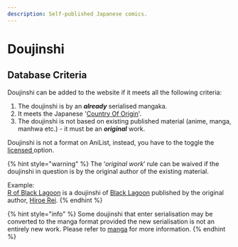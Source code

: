 ```yaml
---
description: Self-published Japanese comics.
---
```


# Doujinshi

## Database Criteria

Doujinshi can be added to the website if it meets all the following criteria:

1. The doujinshi is by an _**already**_ serialised mangaka.  
2. It meets the Japanese '[Country Of Origin](../../submission-form/general/typings/untitled-8.md)'.  
3. The doujinshi is not based on existing published material \(anime, manga, manhwa etc.\) - it must be an _**original**_ work.

Doujinshi is not a format on AniList, instead, you have to the toggle the [licensed ](../../submission-form/general/misc/licensed.md)option.

{% hint style="warning" %}
The ‘_original work_’ rule can be waived if the doujinshi in question is by the original author of the existing material.

Example:  
[R of Black Lagoon](https://anilist.co/manga/87131/R-of-Blacklagoon/) is a doujinshi of [Black Lagoon](https://anilist.co/manga/30735/Black-Lagoon/) published by the original author, [Hiroe Rei](https://anilist.co/staff/97578/Rei-Hiroe).
{% endhint %}

{% hint style="info" %}
Some doujinshi that enter serialisation may be converted to the manga format provided the new serialisation is not an entirely new work. Please refer to [manga](manga.md#doujinshi-into-manga) for more information.
{% endhint %}

